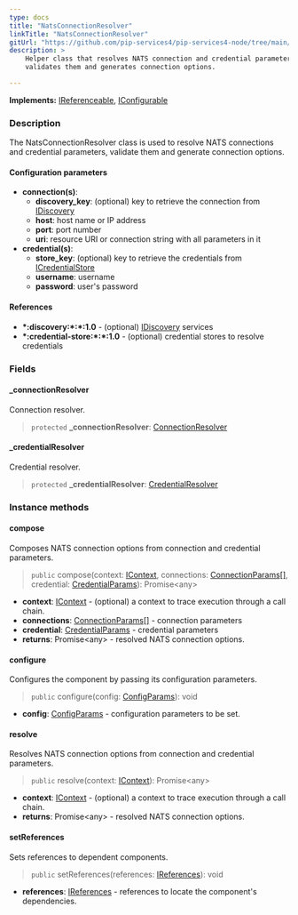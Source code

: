 ```yaml
---
type: docs
title: "NatsConnectionResolver"
linkTitle: "NatsConnectionResolver"
gitUrl: "https://github.com/pip-services4/pip-services4-node/tree/main/pip-services4-nats-node"
description: >
    Helper class that resolves NATS connection and credential parameters, 
    validates them and generates connection options.

---
```


**Implements:** [IReferenceable](../../../components/refer/ireferenceable), [IConfigurable](../../../components/config/iconfigurable)

### Description

The NatsConnectionResolver class is used to resolve NATS connections and credential parameters, validate them and generate connection options.

#### Configuration parameters

- **connection(s)**:
    - **discovery_key**: (optional) key to retrieve the connection from [IDiscovery](../../../config/connect/idiscovery)
    - **host**: host name or IP address
    - **port**: port number
    - **uri**: resource URI or connection string with all parameters in it
- **credential(s)**:
    - **store_key**: (optional) key to retrieve the credentials from [ICredentialStore](../../../config/auth/icredential_store)
    - **username**: username
    - **password**: user's password

#### References

- **\*:discovery:\*:\*:1.0** - (optional) [IDiscovery](../../../config/connect/idiscovery) services
- **\*:credential-store:\*:\*:1.0** - (optional) credential stores to resolve credentials



### Fields

<span class="hide-title-link">

#### _connectionResolver
Connection resolver.
> `protected` **_connectionResolver**: [ConnectionResolver](../../../components/connect/connection_resolver)

#### _credentialResolver
Credential resolver.
> `protected` **_credentialResolver**: [CredentialResolver](../../../components/auth/credential_resolver)

</span>


### Instance methods

#### compose
Composes NATS connection options from connection and credential parameters.

> `public` compose(context: [IContext](../../../components/context/icontext), connections: [ConnectionParams[]](../../../config/connect/connection_params), credential: [CredentialParams](../../../config/auth/credential_params)): Promise\<any\>

- **context**: [IContext](../../../components/context/icontext) - (optional) a context to trace execution through a call chain.
- **connections**: [ConnectionParams[]](../../../config/connect/connection_params) - connection parameters
- **credential**: [CredentialParams](../../../config/auth/credential_params) - credential parameters
- **returns**: Promise\<any\> - resolved NATS connection options.


#### configure
Configures the component by passing its configuration parameters.

> `public` configure(config: [ConfigParams](../../../components/config/config_params)): void

- **config**: [ConfigParams](../../../components/config/config_params) - configuration parameters to be set.


#### resolve
Resolves NATS connection options from connection and credential parameters.

> `public` resolve(context: [IContext](../../../components/context/icontext)): Promise\<any\>

- **context**: [IContext](../../../components/context/icontext) - (optional) a context to trace execution through a call chain.
- **returns**: Promise\<any\> - resolved NATS connection options.


#### setReferences
Sets references to dependent components.

> `public` setReferences(references: [IReferences](../../../commons/refer/ireferences)): void

- **references**: [IReferences](../../../commons/refer/ireferences) - references to locate the component's dependencies.
